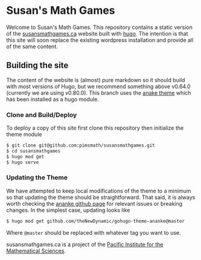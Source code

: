 # Susan's Math Games

Welcome to Susan's Math Games. This repository contains a static version of
the [susansmathgames.ca](https://susansmathgames.ca) website built with [hugo](https://gohugo.io). The
intention is that this site will soon replace the existing wordpress
installation and provide all of the same content.

## Building the site

The content of the website is (almost) pure markdown so it should build with
most versions of Hugo, but we recommend something above v0.64.0 (currently we
are using v0.80.0). This branch uses the
[anake theme](https://themes.gohugo.io/gohugo-theme-ananke) which has been installed
as a hugo module. 

### Clone and Build/Deploy
To deploy a copy of this site first clone this repository then initialize the
theme module

```bash
$ git clone git@github.com:pimsmath/susansmathgames.git
$ cd susansmathgames
$ hugo mod get
$ hugo serve
```

### Updating the Theme
We have attempted to keep local modifications of the theme to a minimum so that
updating the theme should be straightforward. That said, it is always worth
checking the [ananke github
page](https://github.com/theNewDynamic/gohugo-theme-ananke) for relevant issues
or breaking changes. In the simplest case, updating looks like
```bash
$ hugo mod get github.com/theNewDynamic/gohugo-theme-ananke@master
```
Where `@master` should be replaced with whatever tag you want to use.


susansmathgames.ca is a project of the [Pacific Institute for the Mathematical
Sciences](https://www.pims.math.ca).

